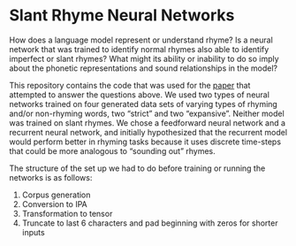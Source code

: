 # Slant Rhyme Neural Networks

How does a language model represent or understand rhyme? Is a neural network that was trained to identify normal rhymes also able to identify imperfect or slant rhymes? What might its ability or inability to do so imply about the phonetic representations and sound relationships in the model?

This repository contains the code that was used for the [paper](https://drive.google.com/file/d/1yfpcnMLyH54Aq9-75VFnoZlr6v4jpx8p/view?usp=sharing) that attempted to answer the questions above. We used two types of neural networks trained on four generated data sets of varying types of rhyming and/or non-rhyming words, two “strict” and two “expansive”. Neither model was trained on slant rhymes. We chose a feedforward neural network and a recurrent neural network, and initially hypothesized that the recurrent model would perform better in rhyming tasks because it uses discrete time-steps that could be more analogous to “sounding out” rhymes.

The structure of the set up we had to do before training or running the networks is as follows: 
1. Corpus generation
2. Conversion to IPA
3. Transformation to tensor
4. Truncate to last 6 characters and pad beginning with zeros for shorter inputs
